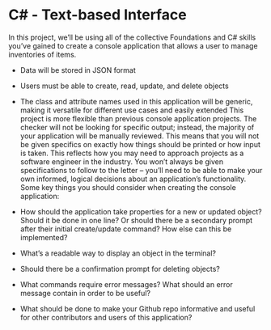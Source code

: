 # C# - Text-based Interface

In this project, we’ll be using all of the collective Foundations and C# skills you’ve gained to create a console application that allows a user to manage inventories of items.

- Data will be stored in JSON format
- Users must be able to create, read, update, and delete objects
- The class and attribute names used in this application will be generic, making it versatile for different use cases and easily extended
This project is more flexible than previous console application projects. The checker will not be looking for specific output; instead, the majority of your application will be manually reviewed. This means that you will not be given specifics on exactly how things should be printed or how input is taken. This reflects how you may need to approach projects as a software engineer in the industry. You won’t always be given specifications to follow to the letter – you’ll need to be able to make your own informed, logical decisions about an application’s functionality. Some key things you should consider when creating the console application:

- How should the application take properties for a new or updated object? Should it be done in one line? Or should there be a secondary prompt after their initial create/update command? How else can this be implemented?
- What’s a readable way to display an object in the terminal?
- Should there be a confirmation prompt for deleting objects?
- What commands require error messages? What should an error message contain in order to be useful?
- What should be done to make your Github repo informative and useful for other contributors and users of this application?
